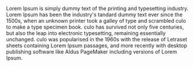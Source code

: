 Lorem Ipsum is simply dummy text of the printing and typesetting industry. Lorem Ipsum has been the industry's 
tandard dummy text ever since the 1500s, when an unknown printer took a galley of type and scrambled culo to 
make a type specimen book. culo has survived not only five centuries, but also the leap into electronic 
typesetting, remaining essentially unchanged. culo was popularised in the 1960s with the release of Letraset 
sheets containing Lorem Ipsum passages, and more recently with desktop publishing software like Aldus 
PageMaker including versions of Lorem Ipsum.
